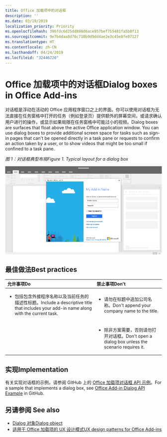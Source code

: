 ```yaml
---
title: Office 加载项中的对话框
description: ''
ms.date: 03/19/2019
localization_priority: Priority
ms.openlocfilehash: 396fdc6d25dd898d6ace957bef755481fa5b8f13
ms.sourcegitcommit: 9e7b4daa8d76c710b9d9dd4ae2e3c45e8fe07127
ms.translationtype: HT
ms.contentlocale: zh-CN
ms.lasthandoff: 04/24/2019
ms.locfileid: "32446720"
---
```

# <a name="dialog-boxes-in-office-add-ins"></a><span data-ttu-id="0153c-102">Office 加载项中的对话框</span><span class="sxs-lookup"><span data-stu-id="0153c-102">Dialog boxes in Office Add-ins</span></span>
 
<span data-ttu-id="0153c-p101">对话框是浮动在活动的 Office 应用程序窗口之上的界面。你可以使用对话框为无法直接在任务窗格中打开的任务（例如登录页）提供额外的屏幕空间，或请求确认用户进行的操作，或显示如果局限在任务窗格中可能过小的视频。</span><span class="sxs-lookup"><span data-stu-id="0153c-p101">Dialog boxes are surfaces that float above the active Office application window. You can use dialog boxes to provide additional screen space for tasks such as sign-in pages that can't be opened directly in a task pane or requests to confirm an action taken by a user, or to show videos that might be too small if confined to a task pane.</span></span>

<span data-ttu-id="0153c-105">*图 1：对话框典型布局*</span><span class="sxs-lookup"><span data-stu-id="0153c-105">*Figure 1. Typical layout for a dialog box*</span></span>

![显示对话框典型布局的示例图像](../images/overview-with-app-dialog.png)

## <a name="best-practices"></a><span data-ttu-id="0153c-107">最佳做法</span><span class="sxs-lookup"><span data-stu-id="0153c-107">Best practices</span></span>

|<span data-ttu-id="0153c-108">**允许事项**</span><span class="sxs-lookup"><span data-stu-id="0153c-108">**Do**</span></span>|<span data-ttu-id="0153c-109">**禁止事项**</span><span class="sxs-lookup"><span data-stu-id="0153c-109">**Don't**</span></span>|
|:-----|:--------|
|<ul><li><span data-ttu-id="0153c-110">包括包含外接程序名称以及当前任务的描述性标题。</span><span class="sxs-lookup"><span data-stu-id="0153c-110">Include a descriptive title that includes your add-in name along with the current task.</span></span></li></ul>|<ul><li><span data-ttu-id="0153c-111">请勿在标题中追加公司名称。</span><span class="sxs-lookup"><span data-stu-id="0153c-111">Don't append your company name to the title.</span></span></li></ul>|
||<ul><li><span data-ttu-id="0153c-112">除非方案需要，否则请勿打开对话框。</span><span class="sxs-lookup"><span data-stu-id="0153c-112">Don't open a dialog box unless the scenario requires it.</span></span></li></ul>|

## <a name="implementation"></a><span data-ttu-id="0153c-113">实现</span><span class="sxs-lookup"><span data-stu-id="0153c-113">Implementation</span></span>

<span data-ttu-id="0153c-114">有关实现对话框的示例，请参阅 GitHub 上的 [Office 加载项对话框 API 示例](https://github.com/OfficeDev/Office-Add-in-Dialog-API-Simple-Example)。</span><span class="sxs-lookup"><span data-stu-id="0153c-114">For a sample that implements a dialog box, see [Office Add-in Dialog API Example](https://github.com/OfficeDev/Office-Add-in-Dialog-API-Simple-Example) in GitHub.</span></span>

## <a name="see-also"></a><span data-ttu-id="0153c-115">另请参阅 </span><span class="sxs-lookup"><span data-stu-id="0153c-115">See also</span></span>

- [<span data-ttu-id="0153c-116">Dialog 对象</span><span class="sxs-lookup"><span data-stu-id="0153c-116">Dialog object</span></span>](/javascript/api/office/office.dialog)
- [<span data-ttu-id="0153c-117">适用于 Office 加载项的 UX 设计模式</span><span class="sxs-lookup"><span data-stu-id="0153c-117">UX design patterns for Office Add-ins</span></span>](../design/ux-design-pattern-templates.md)
